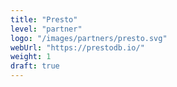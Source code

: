 ```yaml
---
title: "Presto"
level: "partner"
logo: "/images/partners/presto.svg"
webUrl: "https://prestodb.io/"
weight: 1
draft: true
---
```


